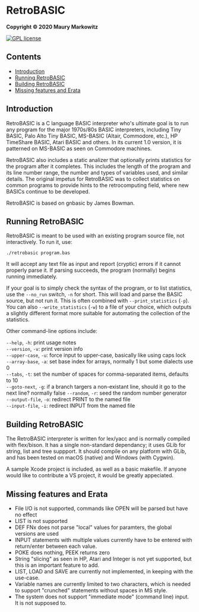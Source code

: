 RetroBASIC
=========

**Copyright © 2020 Maury Markowitz**

[![GPL license](http://img.shields.io/badge/license-GPL-brightgreen.svg)](https://opensource.org/licenses/gpl-license)

## Contents

* [Introduction](#introduction)
* [Running RetroBASIC](#running-retrobasic)
* [Building RetroBASIC](#building-retrobasic)
* [Missing features and Erata](#missing-features-and-erata)

## Introduction

RetroBASIC is a C language BASIC interpreter who's ultimate goal is to run any program for the major 1970s/80s BASIC interpreters, including Tiny BASIC, Palo Alto Tiny BASIC, MS-BASIC (Altair, Commodore, etc.), HP TimeShare BASIC, Atari BASIC and others. In its current 1.0 version, it is patterned on MS-BASIC as seen on Commodore machines.

RetroBASIC also includes a static analizer that optionally prints statistics for the program after it completes. This includes the length of the program and its line number range, the number and types of variables used, and similar details. The original impetus for RetroBASIC was to collect statistics on common programs to provide hints to the retrocomputing field, where new BASICs continue to be developed.

RetroBASIC is based on gnbasic by James Bowman.
 
## Running RetroBASIC

RetroBASIC is meant to be used with an existing program source file, not interactively. To run it, use:

```./retrobasic program.bas```

It will accept any text file as input and report (cryptic) errors if it cannot properly parse it. If parsing succeeds, the program (normally) begins running immediately.

If your goal is to simply check the syntax of the program, or to list statistics, use the `--no_run` switch, `-n` for short. This will load and parse the BASIC source, but not run it. This is often combined with `--print_statistics` (`-p`). You can also `--write_statistics` (`-w`) to a file of your choice, which outputs a slightly different format more suitable for automating the collection of the statistics.

Other command-line options include:

`--help`, `-h`: print usage notes  
`--version`, `-v`: print version info  
`--upper-case`, `-u`: force input to upper-case, basically like using caps lock  
`--array-base`, `-a`: set base index for arrays, normally 1 but some dialects use 0  
`--tabs`, `-t`: set the number of spaces for comma-separated items, defaults to 10  
`--goto-next`, `-g`: if a branch targers a non-existant line, should it go to the next line? normally false
`--random`, `-r`: seed the random number generator  
`--output-file`, `-o`: redirect PRINT to the named file  
`--input-file`, `-i`: redirect INPUT from the named file  

## Building RetroBASIC

The RetroBASIC interpreter is written for lex/yacc and is normally compiled with flex/bison. It has a single non-standard dependancy; it uses GLib for string, list and tree suppport. It should compile on any platform with GLib, and has been tested on macOS (native) and Windows (with Cygwin).

A sample Xcode project is included, as well as a basic makefile. If anyone would like to contribute a VS project, it would be greatly appeciated.

## Missing features and Erata

* File I/O is not supported, commands like OPEN will be parsed but have no effect
* LIST is not supported
* DEF FNx does not parse "local" values for paramters, the global versions are used
* INPUT statements with multiple values currently have to be entered with return/enter between each value.
* POKE does nothing, PEEK returns zero
* String "slicing" as seen in HP, Atari and Integer is not yet supported, but this is an important feature to add.
* LIST, LOAD and SAVE are currently not implemented, in keeping with the use-case.
* Variable names are currently limited to two characters, which is needed to support "crunched" statements without spaces in MS style.
* The system does not support "immediate mode" (command line) input. It is not supposed to.
